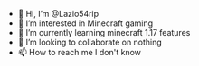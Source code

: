 - 👋 Hi, I’m @Lazio54rip
- 👀 I’m interested in Minecraft gaming
- 🌱 I’m currently learning minecraft 1.17 features
- 💞️ I’m looking to collaborate on nothing
- 📫 How to reach me I don't know

<!---
Lazio54rip/Lazio54rip is a ✨ special ✨ repository because its `README.md` (this file) appears on your GitHub profile.
You can click the Preview link to take a look at your changes.
--->
